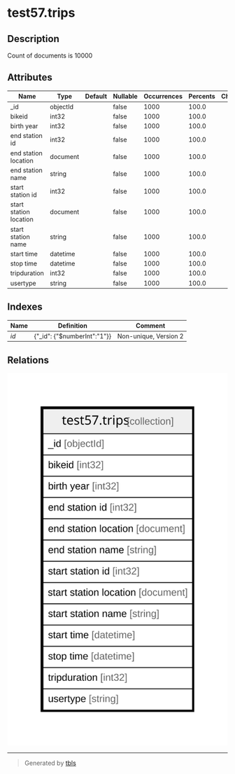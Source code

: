 # test57.trips

## Description

Count of documents is 10000

## Attributes

| Name | Type | Default | Nullable | Occurrences | Percents | Children | Parents | Comment |
| ---- | ---- | ------- | -------- | ----------- | -------- | -------- | ------- | ------- |
| _id | objectId |  | false | 1000 | 100.0 |  |  |  |
| bikeid | int32 |  | false | 1000 | 100.0 |  |  |  |
| birth year | int32 |  | false | 1000 | 100.0 |  |  |  |
| end station id | int32 |  | false | 1000 | 100.0 |  |  |  |
| end station location | document |  | false | 1000 | 100.0 |  |  |  |
| end station name | string |  | false | 1000 | 100.0 |  |  |  |
| start station id | int32 |  | false | 1000 | 100.0 |  |  |  |
| start station location | document |  | false | 1000 | 100.0 |  |  |  |
| start station name | string |  | false | 1000 | 100.0 |  |  |  |
| start time | datetime |  | false | 1000 | 100.0 |  |  |  |
| stop time | datetime |  | false | 1000 | 100.0 |  |  |  |
| tripduration | int32 |  | false | 1000 | 100.0 |  |  |  |
| usertype | string |  | false | 1000 | 100.0 |  |  |  |

## Indexes

| Name | Definition | Comment |
| ---- | ---------- | ------- |
| _id_ | {"_id": {"$numberInt":"1"}} | Non-unique, Version 2 |

## Relations

![er](test57.trips.svg)

---

> Generated by [tbls](https://github.com/k1LoW/tbls)
